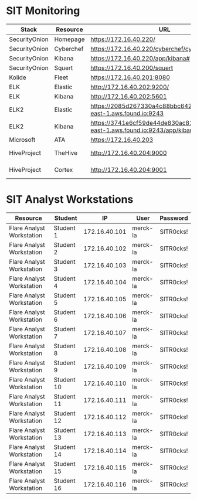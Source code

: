   # SIT Monitoring 
| Stack |  Resource |  URL | User  | Password  |
|---|---|---|---|---|
|  SecurityOnion |  Homepage |  https://172.16.40.220/ | N/A  |  N/A |
|  SecurityOnion |  Cyberchef |  https://172.16.40.220/cyberchef/cyberchef.htm | N/A  |  N/A |
|  SecurityOnion |  Kibana |  https://172.16.40.220/app/kibana# | sit  |  SITR0cks! |
|  SecurityOnion |  Squert |  https://172.16.40.200/squert | sit |  SITR0cks! |
|  Kolide |  Fleet |  https://172.16.40.201:8080 | merck-mon |  SITR0cks! |
|  ELK |  Elastic |  http://172.16.40.202:9200/ | N/A  |  N/A |
|  ELK |  Kibana |  http://172.16.40.202:5601 | N/A  |  N/A |
|  ELK2 |  Elastic |  https://2085d267330a4c88bbc642c1fab436ea.us-east-1.aws.found.io:9243 | soc-analyst-#  |  SITR0cks! |
|  ELK2 |  Kibana |  https://3741e6cf59de44de830ac81009de8432.us-east-1.aws.found.io:9243/app/kibana | soc-analyst-#  |  SITR0cks! |
|  Microsoft |  ATA |  https://172.16.40.203 | Administrator  |  SITR0cks! |
|  HiveProject |  TheHive |  http://172.16.40.204:9000 | soc-analyst-#  |  SITR0cks! |
|  HiveProject |  Cortex |  http://172.16.40.204:9001 | killswitch-gui |  SITR0cks! |

# SIT Analyst Workstations
|  Resource | Student |  IP | User  | Password  |
|---|---|---|---|---|
|  Flare Analyst Workstation | Student 1 | 172.16.40.101 | merck-la  |  SITR0cks! |
|  Flare Analyst Workstation | Student 2 | 172.16.40.102 | merck-la  |  SITR0cks! |
|  Flare Analyst Workstation | Student 3 | 172.16.40.103 | merck-la  |  SITR0cks! |
|  Flare Analyst Workstation | Student 4 | 172.16.40.104 | merck-la  |  SITR0cks! |
|  Flare Analyst Workstation | Student 5 | 172.16.40.105 | merck-la  |  SITR0cks! |
|  Flare Analyst Workstation | Student 6 | 172.16.40.106 | merck-la  |  SITR0cks! |
|  Flare Analyst Workstation | Student 7 | 172.16.40.107 | merck-la  |  SITR0cks! |
|  Flare Analyst Workstation | Student 8 | 172.16.40.108 | merck-la  |  SITR0cks! |
|  Flare Analyst Workstation | Student 9 | 172.16.40.109 | merck-la  |  SITR0cks! |
|  Flare Analyst Workstation | Student 10 | 172.16.40.110 | merck-la  |  SITR0cks! |
|  Flare Analyst Workstation | Student 11 | 172.16.40.111 | merck-la  |  SITR0cks! |
|  Flare Analyst Workstation | Student 12 | 172.16.40.112 | merck-la  |  SITR0cks! |
|  Flare Analyst Workstation | Student 13 | 172.16.40.113 | merck-la  |  SITR0cks! |
|  Flare Analyst Workstation | Student 14 | 172.16.40.114 | merck-la  |  SITR0cks! |
|  Flare Analyst Workstation | Student 15 | 172.16.40.115 | merck-la  |  SITR0cks! |
|  Flare Analyst Workstation | Student 16 | 172.16.40.116 | merck-la  |  SITR0cks! |
